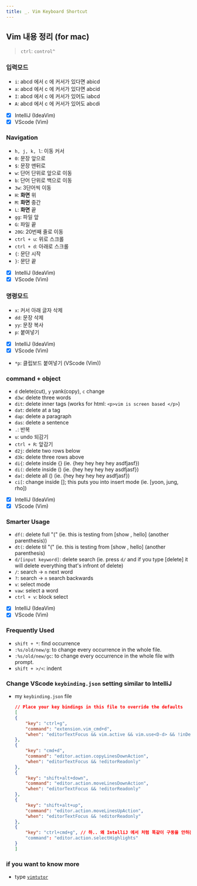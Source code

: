 ```yaml
---
title: _. Vim Keyboard Shortcut
---
```

## Vim 내용 정리 (for mac)

> `ctrl`: `control^`

### 입력모드
- `i`: abcd 에서 c 에 커서가 있다면 abicd
- `a`: abcd 에서 c 에 커서가 있다면 abcid
- `I`: abcd 에서 c 에 커서가 있어도 iabcd
- `A`: abcd 에서 c 에 커서가 있어도 abcdi
- [x] IntelliJ (IdeaVim)
- [x] VScode (Vim)
### Navigation
- `h, j, k, l`: 이동 커서
- `0`: 문장 앞으로 
- `$`: 문장 맨뒤로
- `w`: 단어 단위로 앞으로 이동
- `b`: 단어 단위로 백으로 이동
- `3w`: 3단어씩 이동
- `H`: **화면** 위
- `M`: **화면** 중간
- `L`: **화면** 끝
- `gg`: 파일 앞
- `G`: 파일 끝
- `20G`: 20번째 줄로 이동
- `ctrl + u`: 위로 스크롤 
- `ctrl + d`: 아래로 스크롤 
- `{`: 문단 시작 
- `}`: 문단 끝
- [x] IntelliJ (IdeaVim)
- [x] VScode (Vim)
### 명령모드
- `x`: 커서 아래 글자 삭제 
- `dd`: 문장 삭제 
- `yy`: 문장 복사
- `p`: 붙여넣기
- [x] IntelliJ (IdeaVim)
- [x] VScode (Vim)

- `*p`: 클립보드 붙여넣기 (VScode (Vim))
### command + object 
- `d` delete(cut), `y` yank(copy), `c` change 
- `d3w`: delete three words 
- `dit`: delete inner tags (works for html: `<p>vim is screen based </p>`)
- `dat`: delete at a tag
- `dap`: delete a paragraph 
- `das`: delete a sentence
- `.`: 반복
- `u`: undo 되감기
- `ctrl + R`: 앞감기 
- `d2j`: delete two rows below 
- `d3k`: delete three rows above
- `di{`: delete inside {} (ie. {hey hey hey hey asdfjasf})
- `di(`: delete inside () (ie. {hey hey hey hey asdfjasf})
- `da(`: delete all () (ie. {hey hey hey hey asdfjasf})
- `ci[`: change inside []; this puts you into insert mode (ie. [yoon, jung, rho])
- [x] IntelliJ (IdeaVim)
- [x] VScode (Vim)

### Smarter Usage
- `df(`: delete full "(" (ie. this is testing from [show , hello] (another parenthesis))
- `dt(`: delete til "(" (ie. this is testing from [show , hello] (another parenthesis)
- `d/[input keyword]`: delete search (ie. press `d/` and if you type [delete] it will delete everything that's infront of delete)
- `/`: search -> `n` next word 
- `?`: search -> `n` search backwards 
- `v`: select mode
- `vaw`: select a word 
- `ctrl + v`: block select 
- [x] IntelliJ (IdeaVim)
- [x] VScode (Vim)
### Frequently Used
- `shift + *`: find occurrence 
- `:%s/old/new/g`: to change every occurrence in the whole file.
- `:%s/old/new/gc`: to change every occurrence in the whole file with prompt.
- `shift + >/<`: indent
### Change VScode `keybinding.json` setting similar to IntelliJ
- my `keybinding.json` file

    ```json
    // Place your key bindings in this file to override the defaults
    [
    {
        "key": "ctrl+g",
        "command": "extension.vim_cmd+d",
        "when": "editorTextFocus && vim.active && vim.use<D-d> && !inDebugRepl"
    },
    {
        "key": "cmd+d",
        "command": "editor.action.copyLinesDownAction",
        "when": "editorTextFocus && !editorReadonly"
    },
    {
        "key": "shift+alt+down",
        "command": "editor.action.moveLinesDownAction",
        "when": "editorTextFocus && !editorReadonly"
    },
    {
        "key": "shift+alt+up",
        "command": "editor.action.moveLinesUpAction",
        "when": "editorTextFocus && !editorReadonly"
    },
    {
        "key": "ctrl+cmd+g", // 하.. 왜 IntelliJ 에서 처럼 똑같이 구동을 안하는걸까.. (@Intellij: "ctrl+cmd+g" -> Highlight mode -> esc -> Selection Mode -> i -> insert Mode)
        "command": "editor.action.selectHighlights"
    }
    ]

    ```

### if you want to know more 
- type [`vimtutor`](https://github.com/vim/vim/blob/master/runtime/tutor/tutor)



